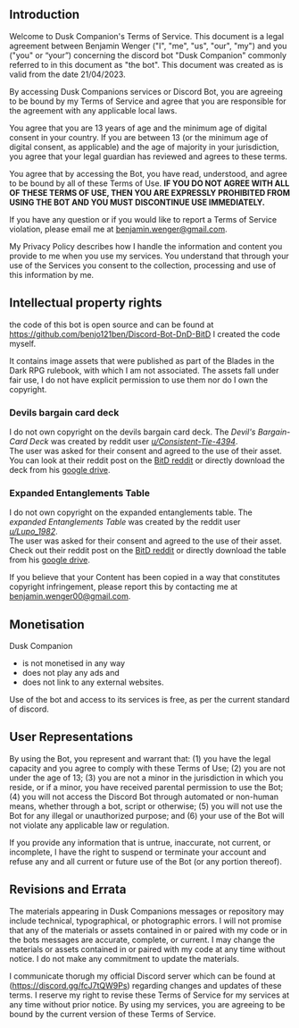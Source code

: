 ## Introduction
Welcome to Dusk Companion's Terms of Service. This document is a 
legal agreement between Benjamin Wenger ("I", "me", "us", "our", "my") and you ("you" or “your”)
concerning the discord bot "Dusk Companion" commonly referred to in this document as "the bot".
This document was created as is valid from the date 21/04/2023.

By accessing Dusk Companions services or Discord Bot, you are agreeing to be bound by my Terms of Service
and agree that you are responsible for the agreement with any applicable local laws.

You agree that you are 13 years of age and the minimum age of digital consent in your country. 
If you are between 13 (or the minimum age of digital consent, as applicable) 
and the age of majority in your jurisdiction, 
you agree that your legal guardian has reviewed and agrees to these terms.

You agree that by accessing the Bot, you have read, understood, 
and agree to be bound by all of these Terms of Use. 
**IF YOU DO NOT AGREE WITH ALL OF THESE TERMS OF USE, THEN YOU ARE EXPRESSLY 
PROHIBITED FROM USING THE BOT AND YOU MUST DISCONTINUE USE IMMEDIATELY.**

If you have any question or if you would like to report a Terms of Service violation, 
please email me at benjamin.wenger@gmail.com.

My Privacy Policy describes how I handle the information and content you provide to
me when you use my services. You understand that through your use of the Services
you consent to the collection, processing and use of this information by me.

## Intellectual property rights

the code of this bot is open source and can be found at https://github.com/benjo121ben/Discord-Bot-DnD-BitD
I created the code myself.

It contains image assets that were published as part of the Blades in the Dark RPG rulebook, with which I am not
associated. The assets fall under fair use, I do not have explicit permission to use them nor
do I own the copyright.  

### Devils bargain card deck
I do not own copyright on the devils bargain card deck. 
The *Devil's Bargain-Card Deck* was created by reddit user *[u/Consistent-Tie-4394][db_user]*.  
The user was asked for their consent and agreed to the use of their asset.  
You can look at their reddit post on the [BitD reddit][db_reddit]
or directly download the deck from his [google drive][db_drive].

### Expanded Entanglements Table
I do not own copyright on the expanded entanglements table.
The *expanded Entanglements Table* was created by the reddit user *[u/Lupo_1982][exp_ent_user]*.  
The user was asked for their consent and agreed to the use of their asset.  
Check out their reddit post on the [BitD reddit][exp_ent_reddit]
or directly download the table from his [google drive][exp_ent_drive].

If you believe that your Content has been copied in a way that constitutes copyright infringement, 
please report this by contacting me at benjamin.wenger00@gmail.com.

##  Monetisation

Dusk Companion 
* is not monetised in any way
* does not play any ads and 
* does not link to any external websites.

Use of the bot and access to its services is free, as per the current standard of discord.



## User Representations

By using the Bot, you represent and warrant that: (1) you have the legal capacity and you agree to 
comply with these Terms of Use; (2) you are not under the age of 13; (3) you are not a minor in 
the jurisdiction in which you reside, or if a minor, you have received parental permission to use the Bot; 
(4) you will not access the Discord Bot through automated or non-human means, whether through a bot, 
script or otherwise; (5) you will not use the Bot for any illegal or unauthorized purpose; 
and (6) your use of the Bot will not violate any applicable law or regulation.

If you provide any information that is untrue, inaccurate, not current, or incomplete, 
I have the right to suspend or terminate your account and refuse any and 
all current or future use of the Bot (or any portion thereof).


## Revisions and Errata

The materials appearing in Dusk Companions messages or repository may include technical, typographical,
or photographic errors. I will not promise that any of the materials or assets contained in or paired with my code
or in the bots messages are accurate, complete, or current. 
I may change the materials or assets contained in or paired with my code at any time without notice. 
I do not make any commitment to update the materials.

I communicate thorugh my official Discord server which can be found at (https://discord.gg/fcJ7tQW9Ps)
regarding changes and updates of these terms. I reserve my right to revise these Terms of Service 
for my services at any time without prior notice. By using my services,
you are agreeing to be bound by the current version of these Terms of Service.



[exp_ent_user]: https://www.reddit.com/user/Lupo_1982/
[exp_ent_reddit]: https://www.reddit.com/r/bladesinthedark/comments/mrzj9x/just_created_an_expanded_entanglements_table/
[exp_ent_drive]: https://drive.google.com/file/d/1mUHHYdV0VU8Ey69oUzMxeLc1lMavFohC/view?usp=sharing

[db_user]: https://www.reddit.com/user/Consistent-Tie-4394/
[db_reddit]: https://www.reddit.com/r/bladesinthedark/comments/qh43y6/devils_bargains_card_deck/
[db_drive]: https://drive.google.com/drive/folders/14vCEjWrja7fE4dtpP89vS6RZpcdGjmpH?usp=sharing